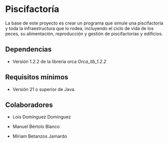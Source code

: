 # Piscifactoría

La base de este proyecto es crear un programa que simule una piscifactoría y toda la infraestructura que lo rodea, incluyendo el ciclo de vida de los peces, su alimentación, reproducción y gestión de piscifactorías y edificios.

## Dependencias

- Versión 1.2.2 de la librería orca *Orca_lib_1.2.2*

## Requisitos mínimos

- Versión 21 o superior de Java.

## Colaboradores

- Lois Domínguez Domínguez

- Manuel Bértolo Blanco

- Miriam Betanzos Jamardo
